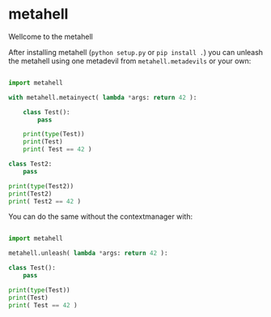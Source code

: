 # metahell
Wellcome to the metahell

After installing metahell (`python setup.py` or `pip install .`) you can unleash the metahell using one metadevil from `metahell.metadevils` or your own:

```python

import metahell

with metahell.metainyect( lambda *args: return 42 ):

    class Test():
        pass

    print(type(Test))
    print(Test)
    print( Test == 42 )

class Test2:
    pass

print(type(Test2))
print(Test2)
print( Test2 == 42 )
```

You can do the same without the contextmanager with:


```python

import metahell

metahell.unleash( lambda *args: return 42 ):

class Test():
    pass

print(type(Test))
print(Test)
print( Test == 42 )

```
